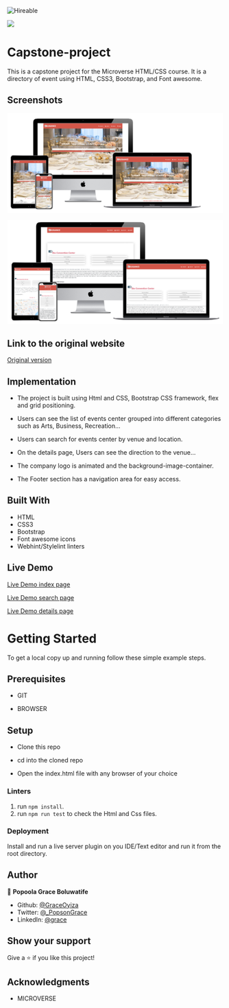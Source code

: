 ![Hireable](https://img.shields.io/badge/Hireable-yes-success)

![](https://img.shields.io/badge/-Microverse%20projects-blueviolet)

# Capstone-project
This is a capstone project for the Microverse HTML/CSS course. It is a directory of event using HTML, CSS3, Bootstrap, and Font awesome.

## Screenshots

![Screenshot of the index page](image/screenshot.png)

![Screenshot of the details page](image/details-screenshot.png)

## Link to the original website

[Original version](https://www.behance.net/gallery/25563385/PatashuleKE)

## Implementation

- The project is built using Html and CSS,  Bootstrap CSS framework, flex and grid positioning.

- Users can see the list of events center grouped into different categories such as Arts, Business, Recreation...

- Users can search for events center by venue and location.

- On the details page, Users can see the direction to the venue...

- The company logo is animated and the background-image-container.

- The Footer section has a navigation area for easy access.


## Built With

- HTML
- CSS3
- Bootstrap
- Font awesome icons
- Webhint/Stylelint linters

## Live Demo

[Live Demo index page](https://rawcdn.githack.com/GraceOyiza/Capstone-project/8f4ae61d29e1becf2129db29cacc8e6ec4ea746a/index.html)

[Live Demo search page](https://rawcdn.githack.com/GraceOyiza/Capstone-project/8f4ae61d29e1becf2129db29cacc8e6ec4ea746a/search.html)

[Live Demo details page](https://rawcdn.githack.com/GraceOyiza/Capstone-project/8f4ae61d29e1becf2129db29cacc8e6ec4ea746a/details.html)

# Getting Started

 To get a local copy up and running follow these simple example steps.

## Prerequisites
- GIT

- BROWSER

## Setup
- Clone this repo

- cd into the cloned repo

- Open the index.html file with any browser of your choice

### Linters

1. run `npm install`.
2. run `npm run test` to check the Html and Css files.

### Deployment

Install and run a live server plugin on you IDE/Text editor and run it from the root directory.

## Author

👤 **Popoola Grace Boluwatife**

- Github: [@GraceOyiza](https://github.com/GraceOyiza)
- Twitter: [@_PopsonGrace](https://twitter.com/_PopsonGrace)
- LinkedIn: [@grace](https://www.linkedin.com/in/grace-popoola-657a181aa/)


## Show your support

Give a ⭐️ if you like this project!

## Acknowledgments
- MICROVERSE